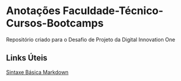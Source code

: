 # Anotações Faculdade-Técnico-Cursos-Bootcamps
Repositório criado para o Desafio de Projeto da Digital Innovation One

## Links Úteis
[Sintaxe Básica Markdown](https://www.markdownguide.org/basic-syntax/)
